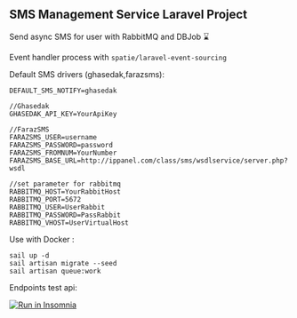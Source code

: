 

## SMS Management Service Laravel Project
Send async SMS for user with RabbitMQ and DBJob :hourglass:

Event handler process with `spatie/laravel-event-sourcing`


Default SMS drivers (ghasedak,farazsms):
```
DEFAULT_SMS_NOTIFY=ghasedak 

//Ghasedak
GHASEDAK_API_KEY=YourApiKey

//FarazSMS
FARAZSMS_USER=username
FARAZSMS_PASSWORD=password
FARAZSMS_FROMNUM=YourNumber
FARAZSMS_BASE_URL=http://ippanel.com/class/sms/wsdlservice/server.php?wsdl

//set parameter for rabbitmq
RABBITMQ_HOST=YourRabbitHost
RABBITMQ_PORT=5672
RABBITMQ_USER=UserRabbit
RABBITMQ_PASSWORD=PassRabbit
RABBITMQ_VHOST=UserVirtualHost
```

Use with Docker :
```
sail up -d 
sail artisan migrate --seed
sail artisan queue:work 
```

Endpoints test api:

<a href="https://insomnia.rest/run/?label=SMS%20Management%20Service&uri=" target="_blank"><img src="https://insomnia.rest/images/run.svg" alt="Run in Insomnia"></a>








